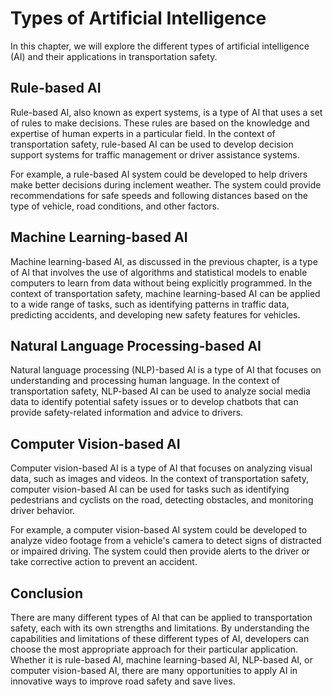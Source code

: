 Types of Artificial Intelligence
===================================================================================================

In this chapter, we will explore the different types of artificial intelligence (AI) and their applications in transportation safety.

Rule-based AI
-------------

Rule-based AI, also known as expert systems, is a type of AI that uses a set of rules to make decisions. These rules are based on the knowledge and expertise of human experts in a particular field. In the context of transportation safety, rule-based AI can be used to develop decision support systems for traffic management or driver assistance systems.

For example, a rule-based AI system could be developed to help drivers make better decisions during inclement weather. The system could provide recommendations for safe speeds and following distances based on the type of vehicle, road conditions, and other factors.

Machine Learning-based AI
-------------------------

Machine learning-based AI, as discussed in the previous chapter, is a type of AI that involves the use of algorithms and statistical models to enable computers to learn from data without being explicitly programmed. In the context of transportation safety, machine learning-based AI can be applied to a wide range of tasks, such as identifying patterns in traffic data, predicting accidents, and developing new safety features for vehicles.

Natural Language Processing-based AI
------------------------------------

Natural language processing (NLP)-based AI is a type of AI that focuses on understanding and processing human language. In the context of transportation safety, NLP-based AI can be used to analyze social media data to identify potential safety issues or to develop chatbots that can provide safety-related information and advice to drivers.

Computer Vision-based AI
------------------------

Computer vision-based AI is a type of AI that focuses on analyzing visual data, such as images and videos. In the context of transportation safety, computer vision-based AI can be used for tasks such as identifying pedestrians and cyclists on the road, detecting obstacles, and monitoring driver behavior.

For example, a computer vision-based AI system could be developed to analyze video footage from a vehicle's camera to detect signs of distracted or impaired driving. The system could then provide alerts to the driver or take corrective action to prevent an accident.

Conclusion
----------

There are many different types of AI that can be applied to transportation safety, each with its own strengths and limitations. By understanding the capabilities and limitations of these different types of AI, developers can choose the most appropriate approach for their particular application. Whether it is rule-based AI, machine learning-based AI, NLP-based AI, or computer vision-based AI, there are many opportunities to apply AI in innovative ways to improve road safety and save lives.
